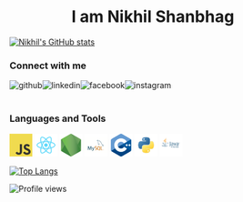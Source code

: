 <h1 align="center"> I am Nikhil Shanbhag </h1>

[![Nikhil's GitHub stats](https://github-readme-stats.vercel.app/api?username=Nikhil-1503&count_private=true&show_icons=true&theme=dark)](https://github.com/anuraghazra/github-readme-stats)

### Connect with me

[<img align = 'left' src='https://cdn.jsdelivr.net/npm/simple-icons@3.0.1/icons/github.svg' alt='github' height='40'>](https://github.com/Nikhil-1503)
[<img align = 'left' src='https://cdn.jsdelivr.net/npm/simple-icons@3.0.1/icons/linkedin.svg' alt='linkedin' height='40'>](https://www.linkedin.com/in/nikhil-shanbhag-29742a187/)
[<img align = 'left' src='https://cdn.jsdelivr.net/npm/simple-icons@3.0.1/icons/facebook.svg' alt='facebook' height='40'>](https://www.facebook.com/nikhil.shanbhag.988)
[<img align = 'left' src='https://cdn.jsdelivr.net/npm/simple-icons@3.0.1/icons/instagram.svg' alt='instagram' height='40'>](https://www.instagram.com/nikhil.1503/) 

<br />
<br />

### Languages and Tools

<code><img height="40" src="https://raw.githubusercontent.com/github/explore/80688e429a7d4ef2fca1e82350fe8e3517d3494d/topics/javascript/javascript.png"></code>
<code><img height="40" src="https://raw.githubusercontent.com/github/explore/80688e429a7d4ef2fca1e82350fe8e3517d3494d/topics/react/react.png"></code>
<code><img height="40" src="https://raw.githubusercontent.com/github/explore/80688e429a7d4ef2fca1e82350fe8e3517d3494d/topics/nodejs/nodejs.png"></code>
<code><img height="40" src="https://raw.githubusercontent.com/github/explore/80688e429a7d4ef2fca1e82350fe8e3517d3494d/topics/mysql/mysql.png"></code>
<code><img height="40" src="https://raw.githubusercontent.com/github/explore/80688e429a7d4ef2fca1e82350fe8e3517d3494d/topics/cpp/cpp.png"></code>
<code><img height="40" src="https://raw.githubusercontent.com/github/explore/80688e429a7d4ef2fca1e82350fe8e3517d3494d/topics/python/python.png"></code>
<code><img height="40" src="https://raw.githubusercontent.com/github/explore/80688e429a7d4ef2fca1e82350fe8e3517d3494d/topics/java/java.png"></code>

[![Top Langs](https://github-readme-stats.vercel.app/api/top-langs/?username=Nikhil-1503&count_private=true&show_icons=true&theme=dark)](https://github.com/anuraghazra/github-readme-stats)

![Profile views](https://gpvc.arturio.dev/Nikhil-1503)
